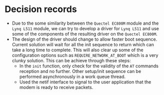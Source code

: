 # Decision records

* Due to the some similarity between the `Quectel EC800M` module and the
`Lynq L511` module, we can try to develop a driver for `Lynq L511` and use some
of the components of the resulting driver on the `Quectel EC800M`.
* The design of the driver should change to allow faster boot sequence. Current
solution will wait for all the init sequence to return which can take a long
time to complete. This will also clear up some of the configuration options
such as `REQUIRE_NETWORK_AT_BOOT` which is a very clunky solution. This can be
achieve through these steps:
    * In the `init` function, only check for the validity of the `AT` commands 
    reception and no further. Other setup/init sequence can be performed
    asynchronously in a work queue thread.
    * Used the netif interface to signal to the user application that the modem
    is ready to receive packets.
